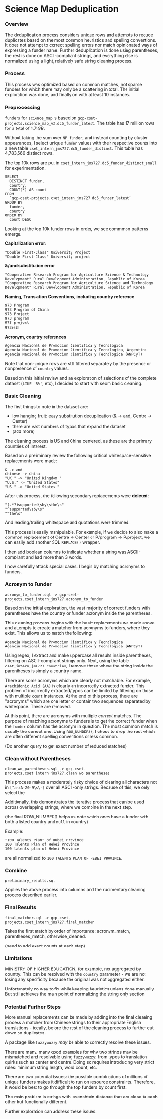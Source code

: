# Science Map Deduplication

### Overview

The deduplication process considers unique rows and attempts to reduce duplicates based on the most common heuristics and spelling conventions. It does not attempt to correct spelling errors nor match opinionated ways of expressing a funder name. Further deduplication is done using parentheses, the rest is done on ASCII-compliant strings, and everything else is normalized using a light, relatively safe string cleaning process. 

### Process

This process was optimized based on common matches, not sparse funders for which there may only be a scattering in total. The initial exploration was done, and finally on with at least 10 instances.

### Preprocessing

`funders` for `science_map` is based on `gcp-cset-projects.science_map_v2.dc5_funder_latest`.
The table has 17 million rows for a total of 1.71GB.

Without taking the sum over `NP_funder`, and instead counting by cluster appearances, I select unique `funder` values with their respective counts into a new table `cset_intern_jms727.dc5_funder_distinct`. This table has 4,783,566 distinct rows.

The top 10k rows are put in `cset_intern_jms727.dc5_funder_distinct_small` for experimentation.

```
SELECT
  DISTINCT funder,
  country,
  COUNT(*) AS count
FROM
  `gcp-cset-projects.cset_intern_jms727.dc5_funder_latest`
GROUP BY
  funder,
  country
ORDER BY
  count DESC
```

Looking at the top 10k funder rows in order, we see commmon patterns emerge.

__Capitalization error:__
```
"Double First-Class" University Project
"Double First-Class" University project
```
__&/and substitution error__
```
"Cooperative Research Program for Agriculture Science & Technology Development" Rural Development Administration, Republic of Korea
"Cooperative Research Program for Agriculture Science and Technology Development" Rural Development Administration, Republic of Korea
```
__Naming, Translation Conventions, including country reference__
```
973 Program
973 Program of China
973 Project
973 program
973 project
973计划
```
__Acronym, country references__
```
Agencia Nacional de Promocion Cientifica y Tecnologica
Agencia Nacional de Promocion Cientifica y Tecnologica, Argentina
Agencia Nacional de Promocion Cientifica y Tecnologica (ANPCyT)
```

Note that non-unique rows are still filtered separately by the presence or nonpresence of `country` values.

Based on this initial review and an exploration of selections of the complete dataset (`LIKE 'B%'`, etc), I decided to start with seom basic cleaning.

### Basic Cleaning

The first things to note in the dataset are:

- low hanging fruit: easy substitution deduplication (& -> and, Centre -> Center)
- there are vast numbers of typos that expand the dataset
- (add more)

The cleaning process is US and China centered, as these are the primary countries of interest.

Based on a preliminary review the following critical whitespace-sensitive replacements were made:

```
& -> and
Chinese -> China
"UK " -> "United Kingdom "
"U.S." -> "United States"
"US " -> "United States "
```

After this process, the following secondary replacements were __deleted__:

```
"(.*?)supported\sby\sthe\s"
"^supported\sby\s"
"^the\s"
```

And leading/trailing whitespace and quotations were trimmed.

This process is easily manipulable. For example, if we decide to also make a common replacement of Centre -> Center or P/program -> P/project, we can easily add another SQL `REPLACE()` wrapper.

I then add boolean columns to indicate whether a string was ASCII-compliant and had more than 3 words.

I now carefully attack special cases. I begin by matching acronyms to funders.

### Acronym to Funder
`acronym_to_funder.sql -> gcp-cset-projects.cset_intern_jms727.acronym_to_funder`

Based on the initial exploration, the vast majority of correct funders with parentheses have the country or funder acronym inside the parentheses.

This cleaning process begins with the basic replacements we made above and attempts to create a matcher from acronyms to funders, where they exist. This allows us to match the following:

```
Agencia Nacional de Promocion Cientifica y Tecnologica
Agencia Nacional de Promocion Cientifica y Tecnologica (ANPCyT)
```

Using regex, I extract and make uppercase all results inside parentheses, filtering on ASCII-compliant strings only. Next, using the table `cset_intern_jms727.countries`, I remove those where the string inside the parentheses is simply a country name.

There are some acronyms which are clearly not matchable. For example, `Arachidonic Acid (AA)` is clearly an incorrectly extracted funder. This problem of incorrectly extracted/typos can be limited by filtering on those with multiple `count` instances. At the end of this process, there are "acronyms" which are one letter or contain two sequences separated by whitespace. These are removed.

At this point, there are acronyms with multiple _correct_ matches. The purpose of matching acronyms to funders is to get the correct funder when the `funder` column has the acronym in question. The most common match is usually the correct one. Using `ROW_NUMBER()`, I chose to drop the rest which are often different spelling conventions or less common.


(Do another query to get exact number of reduced matches)

### Clean without Parentheses

`clean_wo_parentheses.sql -> gcp-cset-projects.cset_intern_jms727.clean_wo_parentheses`

This process makes a moderately risky choice of clearing all characters not in `[^a-zA-Z0-9\s\-]` over all ASCII-only strings. Because of this, we only select the 

Additionally, this demonstrates the iterative process that can be used across overlapping strings, where we combine in the next step.

(the final ROW_NUMBER() helps us note which ones have a funder with both a listed country and `null` in country)

Example:
```
"100 Talents Plan" of Hubei Province
100 Talents Plan of Hebei Province
100 talents plan of Hebei Province
```

are all normalized to `100 TALENTS PLAN OF HEBEI PROVINCE`.


### Combine

`preliminary_results.sql`

Applies the above process into columns and the rudimentary cleaning process described earlier.

### Final Results

`final_matcher.sql -> gcp-cset-projects.cset_intern_jms727.final_matcher`

Takes the first match by order of importance: acronym_match, parentheses_match, otherwise_cleaned.


(need to add exact counts at each step)

### Limitations

MINISTRY OF HIGHER EDUCATION, for example, not aggregated by country.
This can be resolved with the `country` parameter - we are not losing any specificity because the original was not aggregated either.

Unfortunately no way to fix while keeping heuristics unless done manually
But still achieves the main point of normalizing the string only section.


### Potential Further Steps

More manual replacements can be made by adding into the final cleaning process a matcher from Chinese strings to their appropriate English translations - ideally, before the rest of the cleaning process to further cut down on duplicates.


A package like `fuzzywuzzy` _may_ be able to correctly resolve these issues.

There are many, many good examples for why two strings may be mismatched and resolvable using `fuzzywuzzy`: from typos to translation quirks such as center and centre. Doing so requires introducing very strict rules: minimum string length, word count, etc.

There are two potential issues: the possible combinations of millions of unique funders makes it difficult to run on resource constraints. Therefore, it would be best to go through the top funders by count first.

The main problem is strings with levenshtein distance that are close to each other but functionally different.

Further exploration can address these issues.
